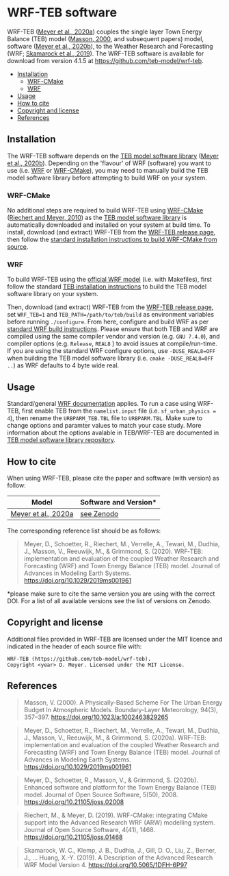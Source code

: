 <!-- omit in toc -->
# WRF-TEB software

WRF-TEB ([Meyer et al., 2020a](https://doi.org/10.1029/2019MS001961)) couples the single layer Town Energy Balance (TEB) model ([Masson, 2000](https://doi.org/10.1023/A:1002463829265), and subsequent papers) model, software ([Meyer et al., 2020b](https://doi.org/10.21105/joss.02008)), to the Weather Research and Forecasting (WRF; [Skamarock et al., 2019](https://doi.org/10.5065/1dfh-6p97)). The WRF-TEB software is available for download from version 4.1.5 at https://github.com/teb-model/wrf-teb.


- [Installation](#installation)
  - [WRF-CMake](#wrf-cmake)
  - [WRF](#wrf)
- [Usage](#usage)
- [How to cite](#how-to-cite)
- [Copyright and license](#copyright-and-license)
- [References](#references)


## Installation

The WRF-TEB software depends on the [TEB model software library](https://github.com/teb-model/teb) ([Meyer et al., 2020b](https://doi.org/10.21105/joss.02008)). Depending on the 'flavour' of WRF (software) you want to use (i.e. [WRF](https://github.com/wrf-model) or [WRF-CMake](https://github.com/WRF-CMake/wrf)), you may need to manually build the TEB model software library before attempting to build WRF on your system.


### WRF-CMake

No additional steps are required to build WRF-TEB using [WRF-CMake](https://github.com/WRF-CMake/wrf) ([Riechert and Meyer, 2010](https://doi.org/10.21105/joss.01468)) as the [TEB model software library](https://github.com/teb-model/teb) is automatically downloaded and installed on your system at build time. To install, download (and extract) WRF-TEB from the [WRF-TEB release page](https://github.com/TEB-model/wrf-teb/releases), then follow the [standard installation instructions to build WRF-CMake from source](https://github.com/TEB-model/wrf-teb/blob/wrf-cmake-teb/doc/cmake/INSTALL.md).

### WRF

To build WRF-TEB using the [official WRF model](https://github.com/wrf-model) (i.e. with Makefiles), first follow the standard [TEB installation instructions](https://github.com/teb-model/teb) to build the TEB model software library on your system.

Then, download (and extract) WRF-TEB from the [WRF-TEB release page](https://github.com/TEB-model/wrf-teb/releases), set `WRF_TEB=1` and `TEB_PATH=/path/to/teb/build` as environment variables before running `./configure`. From here, configure and build WRF as per [standard WRF build instructions](https://www2.mmm.ucar.edu/wrf/OnLineTutorial/compilation_tutorial.php). Please ensure that both TEB and WRF are compiled using the same compiler vendor and version (e.g. `GNU 7.4.0`), and compiler options (e.g. `Release`, `REAL8` ) to avoid issues at compile/run-time. If you are using the standard WRF configure options, use `-DUSE_REAL8=OFF` when building the TEB model software library (i.e. `cmake -DUSE_REAL8=OFF ..`) as WRF defaults to 4 byte wide real.


## Usage

Standard/general [WRF documentation](https://www2.mmm.ucar.edu/wrf/users/docs/user_guide_v4/contents.html) applies. To run a case using WRF-TEB, first enable TEB from the `namelist.input` file (i.e. `sf_urban_physics = 4`), then rename the `URBPARM_TEB.TBL` file to `URBPARM.TBL`. Make sure to change options and paramter values to match your case study. More information about the options avalable in TEB/WRF-TEB are documented in [TEB model software library repository](https://github.com/teb-model/teb).


## How to cite

When using WRF-TEB, please cite the paper and software (with version) as follow:

| Model                                                       | Software and Version*                                |
| ----------------------------------------------------------- | ---------------------------------------------------- |
| [Meyer et al., 2020a](https://doi.org/10.1029/2019MS001961) | [see Zenodo](https://doi.org/10.5281/zenodo.3898327) |

The corresponding reference list should be as follows:

> Meyer, D., Schoetter, R., Riechert, M., Verrelle, A., Tewari, M., Dudhia, J., Masson, V., Reeuwijk, M., & Grimmond, S. (2020). WRF‐TEB: implementation and evaluation of the coupled Weather Research and Forecasting (WRF) and Town Energy Balance (TEB) model. Journal of Advances in Modeling Earth Systems. https://doi.org/10.1029/2019ms001961

*please make sure to cite the same version you are using with the correct DOI. For a list of all available versions see the list of versions on Zenodo.

## Copyright and license

Additional files provided in WRF-TEB are licensed under the MIT licence and indicated in the header of each source file with:

```
WRF-TEB (https://github.com/teb-model/wrf-teb).
Copyright <year> D. Meyer. Licensed under the MIT License.
```

## References

> Masson, V. (2000). A Physically-Based Scheme For The Urban Energy Budget In Atmospheric Models. Boundary-Layer Meteorology, 94(3), 357–397. https://doi.org/10.1023/a:1002463829265

> Meyer, D., Schoetter, R., Riechert, M., Verrelle, A., Tewari, M., Dudhia, J., Masson, V., Reeuwijk, M., & Grimmond, S. (2020a). WRF‐TEB: implementation and evaluation of the coupled Weather Research and Forecasting (WRF) and Town Energy Balance (TEB) model. Journal of Advances in Modeling Earth Systems. https://doi.org/10.1029/2019ms001961

> Meyer, D., Schoetter, R., Masson, V., & Grimmond, S. (2020b). Enhanced software and platform for the Town Energy Balance (TEB) model. Journal of Open Source Software, 5(50), 2008. https://doi.org/10.21105/joss.02008

> Riechert, M., & Meyer, D. (2019). WRF-CMake: integrating CMake support into the Advanced Research WRF (ARW) modelling system. Journal of Open Source Software, 4(41), 1468. https://doi.org/10.21105/joss.01468

> Skamarock, W. C., Klemp, J. B., Dudhia, J., Gill, D. O., Liu, Z., Berner, J., … Huang, X.-Y. (2019). A Description of the Advanced Research WRF Model Version 4. https://doi.org/10.5065/1DFH-6P97
